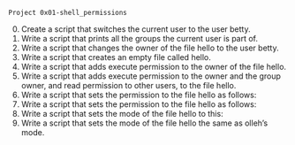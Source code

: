 	Project 0x01-shell_permissions
0. Create a script that switches the current user to the user betty.
1. Write a script that prints all the groups the current user is part of.
2. Write a script that changes the owner of the file hello to the user betty.
3. Write a script that creates an empty file called hello.
4. Write a script that adds execute permission to the owner of the file hello.
5. Write a script that adds execute permission to the owner and the group owner, and read permission to other users, to the file hello.
6. Write a script that sets the permission to the file hello as follows:
7. Write a script that sets the permission to the file hello as follows:
8. Write a script that sets the mode of the file hello to this:
9. Write a script that sets the mode of the file hello the same as olleh’s mode.
